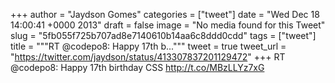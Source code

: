 
+++
author = "Jaydson Gomes"
categories = ["tweet"]
date = "Wed Dec 18 14:00:41 +0000 2013"
draft = false
image = "No media found for this Tweet"
slug = "5fb055f725b707ad8e7140610b14aa6c8ddd0cdd"
tags = ["tweet"]
title = """RT @codepo8: Happy 17th b..."""
tweet = true
tweet_url = "https://twitter.com/jaydson/status/413307837201129472"
+++
RT @codepo8: Happy 17th birthday CSS http://t.co/MBzLLYz7xG
